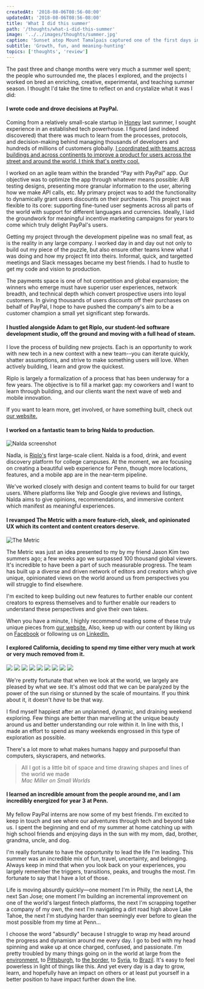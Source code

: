 ```yaml
---
createdAt: '2018-08-06T08:56-08:00'
updatedAt: '2018-08-06T08:56-08:00'
title: 'What I did this summer'
path: '/thoughts/what-i-did-this-summer'
image: '../../images/thoughts/summer.jpg'
caption: 'Sunset atop Mount Tamalpais captured one of the first days into my summer.'
subtitle: 'Growth, fun, and meaning-hunting'
topics: ['thoughts', 'review']
---
```


The past three and change months were very much a summer well spent; the people who surrounded me, the places I explored, and the projects I worked on bred an enriching, creative, experimental, and teaching summer season. I thought I'd take the time to reflect on and crystalize what it was I did:

#### I wrote code and drove decisions at PayPal.

Coming from a relatively small-scale startup in [Honey](https://joinhoney.com) last summer, I sought experience in an established tech powerhouse. I figured (and indeed discovered) that there was much to learn from the processes, protocols, and decision-making behind managing thousands of developers and hundreds of millions of customers globally. <u>I coordinated with teams across buildings and across continents to improve a product for users across the street and around the world. I think that's pretty cool.</u>

I worked on an agile team within the branded “Pay with PayPal” app. Our objective was to optimize the app through whatever means possible: A/B testing designs, presenting more granular information to the user, altering how we make API calls, etc. My primary project was to add the functionality to dynamically grant users discounts on their purchases. This project was flexible to its core: supporting fine-tuned user segments across all parts of the world with support for different languages and currencies. Ideally, I laid the groundwork for meaningful incentive marketing campaigns for years to come which truly delight PayPal's users.

Getting my project through the development pipeline was no small feat, as is the reality in any large company. I worked day in and day out not only to build out my piece of the puzzle, but also ensure other teams knew what I was doing and how my project fit into theirs. Informal, quick, and targetted meetings and Slack messages became my best friends. I had to hustle to get my code and vision to production.

The payments space is one of hot competition and global expansion; the winners who emerge must have superior user experiences, network breadth, and technical depth which convert prospective users into loyal customers. In giving thousands of users discounts off their purchases on behalf of PayPal, I hope to have pushed the company's aim to be a customer champion a small yet significant step forwards.

#### I hustled alongside Adam to get Riplo, our student-led software development studio, off the ground and moving with a full head of steam.

I love the process of building new projects. Each is an opportunity to work with new tech in a new context with a new team--you can iterate quickly, shatter assumptions, and strive to make something users will love. When actively building, I learn and grow the quickest.

Riplo is largely a formalization of a process that has been underway for a few years. The objective is to fill a market gap: my coworkers and I want to learn through building, and our clients want the next wave of web and mobile innovation.

If you want to learn more, get involved, or have something built, check out [our website.](https://www.riplo.io)

#### I worked on a fantastic team to bring Nalda to production.

![Nalda screenshot](../../images/thoughts/nalda.png")

Nadla, is [Riplo's](https://www.riplo.io) first large-scale client. Nalda is a food, drink, and event discovery platform for college campuses. At the moment, we are focusing on creating a beautiful web experience for Penn, though more locations, features, and a mobile app are in the near-term pipeline.

We've worked closely with design and content teams to build for our target users. Where platforms like Yelp and Google give reviews and listings, Nalda aims to give opinions, recommendations, and immersive content which manifest as meaningful experiences.

#### I revamped The Metric with a more feature-rich, sleek, and opinionated UX which its content and content creators deserve.

![The Metric](../../images/thoughts/metric.png)

The Metric was just an idea presented to my by my friend Jason Kim two summers ago; a few weeks ago we surpassed 100 thousand global viewers. It's incredible to have been a part of such measurable progress. The team has built up a diverse and driven network of editors and creators which give unique, opinionated views on the world around us from perspectives you will struggle to find elsewhere.

I'm excited to keep building out new features to further enable our content creators to express themselves and to further enable our readers to understand these perspectives and give their own takes.

When you have a minute, I highly recommend reading some of these truly unique pieces from [our website.](https://www.themetric.org) Also, keep up with our content by liking us on [Facebook](https://www.facebook.com/TheMetricHQ/) or following us on [LinkedIn.](https://www.linkedin.com/company/themetrichq/)

#### I explored California, deciding to spend my time either very much at work or very much removed from it.

![](../../images/thoughts/s18/1.jpg)
![](../../images/thoughts/s18/2.jpg)
![](../../images/thoughts/s18/3.jpg)
![](../../images/thoughts/s18/4.jpg)
![](../../images/thoughts/s18/5.jpg)
![](../../images/thoughts/s18/6.jpg)
![](../../images/thoughts/s18/7.jpg)
![](../../images/thoughts/s18/8.jpg)
![](../../images/thoughts/s18/9.jpg)

We're pretty fortunate that when we look at the world, we largely are pleased by what we see. It's almost odd that we can be paralyzed by the power of the sun rising or stunned by the scale of mountains. If you think about it, it doesn't _have_ to be that way.

I find myself happiest after an unplanned, dynamic, and draining weekend exploring. Few things are better than marvelling at the unique beauty around us and better understanding our role within it. In line with this, I made an effort to spend as many weekends engrossed in this type of exploration as possible.

There's a lot more to what makes humans happy and purposeful than computers, skyscrapers, and networks.

> All I got is a little bit of space and time drawing shapes and lines of the world we made <br /> _Mac Miller on Small Worlds_

#### I learned an incredible amount from the people around me, and I am incredibly energized for year 3 at Penn.

My fellow PayPal interns are now some of my best friends. I'm excited to keep in touch and see where our adventures through tech and beyond take us. I spent the beginning and end of my summer at home catching up with high school friends and enjoying days in the sun with my mom, dad, brother, grandma, uncle, and dog.

I'm really fortunate to have the opportunity to lead the life I'm leading. This summer was an incredible mix of fun, travel, uncertainty, and belonging. Always keep in mind that when you look back on your experiences, you largely remember the triggers, transitions, peaks, and troughs the most. I'm fortunate to say that I have a lot of those.

Life is moving absurdly quickly—one moment I'm in Philly, the next LA, the next San Jose; one moment I'm building an incremental improvement on one of the world's largest fintech platforms, the next I'm scrapping together a company of my own, the next I'm navigating a dirt road high above Lake Tahoe, the next I'm studying harder than seemingly ever before to glean the most possible from my time at Penn...

I choose the word "absurdly" because I struggle to wrap my head around the progress and dynamism around me every day. I go to bed with my head spinning and wake up at once charged, confused, and passionate. I'm pretty troubled by many things going on in the world at large from the [environment](https://www.nature.com/articles/d41586-018-06876-2), to [Pittsburgh](https://en.wikipedia.org/wiki/Pittsburgh_synagogue_shooting), to [the border](https://www.nbcnews.com/news/us-news/sent-trump-soldiers-arrive-border-migrant-caravan-pushes-north-n930751), to [Syria](https://www.theguardian.com/world/2018/nov/03/idlib-jeremy-hunt-syria-russia-turkey), to [Brazil](https://www.washingtonpost.com/business/2018/11/02/democracy-is-danger-all-over-world-brazil-is-just-latest-example/?noredirect=on&utm_term=.a1131b9a6533). It's easy to feel powerless in light of things like this. And yet every day is a day to grow, learn, and hopefully have an impact on others or at least put yourself in a better position to have impact further down the line.
